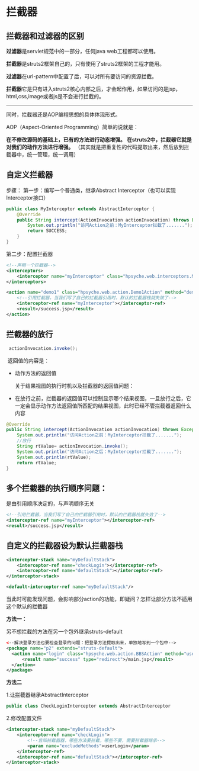 # 拦截器



## 拦截器和过滤器的区别

**过滤器**是servlet规范中的一部分，任何java web工程都可以使用。

**拦截器**是struts2框架自己的，只有使用了struts2框架的工程才能用。

**过滤器**在url-pattern中配置了后，可以对所有要访问的资源拦截。

**拦截器**它是只有进入struts2核心内部之后，才会起作用，如果访问的是jsp，html,css,image或者js是不会进行拦截的。

---

同时，拦截器还是AOP编程思想的具体体现形式。

AOP（Aspect-Oriented Programming）简单的说就是：

**在不修改源码的基础上，已有的方法进行动态增强。**
**在struts2中，拦截器它就是对我们的动作方法进行增强。**
（其实就是把重复性的代码提取出来，然后放到拦截器中，统一管理，统一调用） 



## 自定义拦截器

步骤：
第一步：编写一个普通类，继承Abstract Interceptor（也可以实现Interceptor接口）

```java
public class MyInterceptor extends AbstractInterceptor {
    @Override
    public String intercept(ActionInvocation actionInvocation) throws Exception {
        System.out.println("访问Action之前：MyInterceptor拦截了.......");
        return SUCCESS;
    }
}
```

第二步：配置拦截器

```xml
<!--声明一个拦截器-->
<interceptors>
    <interceptor name="myInterceptor" class="hpsyche.web.interceptors.MyInterceptor"/>
</interceptors>

<action name="demo1" class="hpsyche.web.action.Demo1Action" method="demo1">
    <!--引用拦截器，当我们写了自己的拦截器引用时，默认的拦截器栈就失效了-->
    <interceptor-ref name="myInterceptor"></interceptor-ref>
    <result>/success.jsp</result>
</action>
```

 

## 拦截器的放行

```java
 actionInvocation.invoke();
```

​       返回值的内容是：
 * 动作方法的返回值

   关于结果视图的执行时机以及拦截器的返回值问题：

 * 在放行之前，拦截器的返回值可以控制显示哪个结果视图，一旦放行之后，它一定会显示动作方法返回值所匹配的结果视图，此时已经不管拦截器返回什么内容

```java
@Override
public String intercept(ActionInvocation actionInvocation) throws Exception {
    System.out.println("访问Action之前：MyInterceptor拦截了.......");
    //放行
    String rtValue= actionInvocation.invoke();
    System.out.println("访问Action之后：MyInterceptor拦截了.......");
    System.out.println(rtValue);
    return rtValue;
}
```



## 多个拦截器的执行顺序问题：

是由引用顺序决定的，与声明顺序无关

```xml
<!--引用拦截器，当我们写了自己的拦截器引用时，默认的拦截器栈就失效了-->
<interceptor-ref name="myInterceptor"></interceptor-ref>
<result>/success.jsp</result>
```



## 自定义的拦截器设为默认拦截器栈

```xml
<interceptor-stack name="myDefaultStack">
	<interceptor-ref name="checkLogin"></interceptor-ref>
    <interceptor-ref name="defaultStack"></interceptor-ref>
</interceptor-stack>
```

```xml
<default-interceptor-ref name="myDefaultStack"/>
```

当此时可能发现问题，会影响部分action的功能，即疑问？怎样让部分方法不适用这个默认的拦截器

**方法一：**

另不想拦截的方法在另一个包外继承struts-default

```xml
<--解决登录方法也要检查登录的问题：把登录方法提取出来，单独地写到一个包中-->
<package name="p2" extends="struts-default">
  <action name="login" class="hpsyche.web.action.BBSAction" method="userLogin">
      <result name="success" type="redirect">/main.jsp</result>
  </action>
</package>
```

**方法二**

1.让拦截器继承AbstractInterceptor

```java
public class CheckLoginInterceptor extends AbstractInterceptor
```

2.修改配置文件

```xml
<interceptor-stack name="myDefaultStack">
    <interceptor-ref name="checkLogin">
        <!--告知拦截器器，哪些方法要拦截，哪些不要，需要拦截器继承-->
        <param name="excludeMethods">userLogin</param>
    </interceptor-ref>
    <interceptor-ref name="defaultStack"></interceptor-ref>
</interceptor-stack>
```